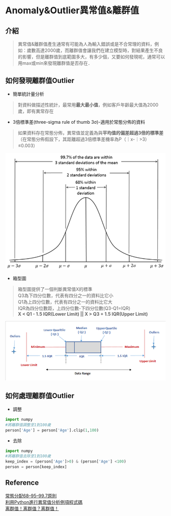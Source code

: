 # Anomaly&Outlier異常值&離群值
## 介紹
> 異常值&離群值產生通常有可能為人為輸入錯誤或是不合常理的資料，例如：歲數高達2000歲，而離群值會讓我們在建立模型時，對結果產生不良的影響，但是離群值到底範圍多大，有多少個，又要如何發現呢，通常可以用max或min來發現離群值是否存在．

## 如何發現離群值Outlier
* 簡單統計量分析
> 對資料做描述性統計，最常用**最大最小值**，例如客戶年齡最大值為2000歲，即有異常存在

* 3倍標準差(three-sigma rule of thumb 3σ)-適用於常態分佈的資料
> 如果資料存在常態分佈，異常值並定義為與**平均值的偏差超過3倍的標準差**（在常態分佈假設下，其距離超過3倍標準差機率為P（｜x-｜>3）≤0.003）
<p>
<img src="Empirical_Rule.PNG">

* 箱型圖
> 箱型圖提供了一個判斷異常值X的標準
> <br>Q3為下四分位數，代表有四分之一的資料比它小
> <br>Q1為上四分位數，代表有四分之一的資料比它大
> <br>IQR為四分位數距，上四分位數-下四分位數(Q3-Q1=IQR)
> <br>**X < Q1 - 1.5 IQR(Lower Limit) || X > Q3 + 1.5 IQR(Upper Limit)**
<p><img src="BoxPlot-Outliers.png">


## 如何處理離群值Outlier
* 調整
```python
import numpy
#將離群值調整至1到100歲
person['Age'] = person['Age'].clip(1,100)
```
* 去除
```python
import numpy
#將離群值去除至1到100歲
keep_index = (person['Age']>0) & (person['Age'] <100)
person = person[keep_index]
```



## Reference
[常態分配68–95–99.7原則](https://zh.wikipedia.org/wiki/68–95–99.7原則)
<br>[利用Python進行異常值分析例項程式碼](https://codertw.com/程式語言/362405/)
<br>[离群值！离群值？离群值！](https://zhuanlan.zhihu.com/p/33468998)
